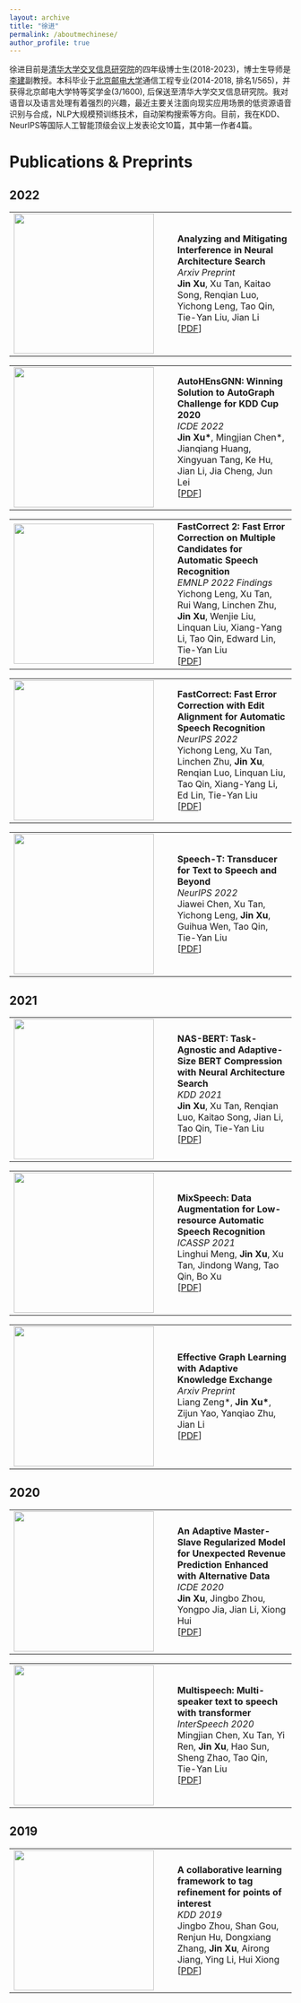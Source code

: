 ```yaml
---
layout: archive
title: "徐进"
permalink: /aboutmechinese/
author_profile: true
---
```


徐进目前是<a href="https://iiis.tsinghua.edu.cn">清华大学交叉信息研究院</a>的四年级博士生(2018-2023)，博士生导师是<a href="http://people.iiis.tsinghua.edu.cn/~jianli">李建</a>副教授。本科毕业于<a href="https://www.bupt.edu.cn">北京邮电大学</a>通信工程专业(2014-2018, 排名1/565)，并获得北京邮电大学特等奖学金(3/1600), 后保送至清华大学交叉信息研究院。我对语音以及语言处理有着强烈的兴趣，最近主要关注面向现实应用场景的低资源语音识别与合成，NLP大规模预训练技术，自动架构搜索等方向。目前，我在KDD、NeurIPS等国际人工智能顶级会议上发表论文10篇，其中第一作者4篇。

Publications & Preprints
======

2022
-----

<style>
td, th {
   border: none!important;
}
</style>

<table style="border: none!important;">
	  <tbody><tr><td style="width:230px; height:110px" valign="middle" align="middle">
	    <img src="http://transirius.github.io/images/pub/kat.png" width="250">
	  </td>
	  <td style="width:10px">
	  </td>
	  <td valign="middle">
	    <div>
	    	<b>
        	Analyzing and Mitigating Interference in Neural Architecture Search
        </b>
        <br>
		<i>
        	Arxiv Preprint
        </i>
        <br>
	    	<b>Jin Xu</b>, Xu Tan, Kaitao Song, Renqian Luo, Yichong Leng, Tao Qin, Tie-Yan Liu, Jian Li
        <br>
		[<a href="https://arxiv.org/abs/2108.12821">PDF</a>]
		</div>
	</td></tr></tbody>
</table>


<table style="border: none!important;">
	  <tbody><tr><td style="width:230px; height:110px" valign="middle" align="middle">
	    <img src="http://transirius.github.io/images/pub/kat.png" width="250">
	  </td>
	  <td style="width:10px">
	  </td>
	  <td valign="middle">
	    <div>
	    	<b>
        	AutoHEnsGNN: Winning Solution to AutoGraph Challenge for KDD Cup 2020
        </b>
        <br>
		<i>
        	ICDE 2022
        </i>
        <br>
	    	<b>Jin Xu*</b>, Mingjian Chen*, Jianqiang Huang, Xingyuan Tang, Ke Hu, Jian Li, Jia Cheng, Jun Lei
        <br>
		[<a href="https://arxiv.org/abs/2111.12952">PDF</a>]
		</div>
	</td></tr></tbody>
</table>


<table style="border: none!important;">
	  <tbody><tr><td style="width:230px; height:110px" valign="middle" align="middle">
	    <img src="http://transirius.github.io/images/pub/kat.png" width="250">
	  </td>
	  <td style="width:10px">
	  </td>
	  <td valign="middle">
	    <div>
	    	<b>
        	FastCorrect 2: Fast Error Correction on Multiple Candidates for Automatic Speech Recognition
        </b>
        <br>
		<i>
        	EMNLP 2022 Findings
        </i>
        <br>
	    	Yichong Leng, Xu Tan, Rui Wang, Linchen Zhu, <b>Jin Xu</b>, Wenjie Liu, Linquan Liu, Xiang-Yang Li, Tao Qin, Edward Lin, Tie-Yan Liu
        <br>
		[<a href="https://aclanthology.org/2021.findings-emnlp.367/">PDF</a>]
		</div>
	</td></tr></tbody>
</table>

<table style="border: none!important;">
	  <tbody><tr><td style="width:230px; height:110px" valign="middle" align="middle">
	    <img src="http://transirius.github.io/images/pub/kat.png" width="250">
	  </td>
	  <td style="width:10px">
	  </td>
	  <td valign="middle">
	    <div>
	    	<b>
        	FastCorrect: Fast Error Correction with Edit Alignment for Automatic Speech Recognition
        </b>
        <br>
		<i>
        	NeurIPS 2022
        </i>
        <br>
	    	Yichong Leng, Xu Tan, Linchen Zhu, <b>Jin Xu</b>, Renqian Luo, Linquan Liu, Tao Qin, Xiang-Yang Li, Ed Lin, Tie-Yan Liu
        <br>
		[<a href="https://proceedings.neurips.cc/paper/2021/file/b597460c506e8e35fb0cc1c1905dd3bc-Paper.pdf">PDF</a>]
		</div>
	</td></tr></tbody>
</table>


<table style="border: none!important;">
	  <tbody><tr><td style="width:230px; height:110px" valign="middle" align="middle">
	    <img src="http://transirius.github.io/images/pub/kat.png" width="250">
	  </td>
	  <td style="width:10px">
	  </td>
	  <td valign="middle">
	    <div>
	    	<b>
        	Speech-T: Transducer for Text to Speech and Beyond
        </b>
        <br>
		<i>
        	NeurIPS 2022
        </i>
        <br>
	    	Jiawei Chen, Xu Tan, Yichong Leng, <b>Jin Xu</b>, Guihua Wen, Tao Qin, Tie-Yan Liu
        <br>
		[<a href="https://proceedings.neurips.cc/paper/2021/hash/344ef5151be171062f42f03e69663ecf-Abstract.html">PDF</a>]
		</div>
	</td></tr></tbody>
</table>


2021
-----


<table style="border: none!important;">
	  <tbody><tr><td style="width:230px; height:110px" valign="middle" align="middle">
	    <img src="http://transirius.github.io/images/pub/kat.png" width="250">
	  </td>
	  <td style="width:10px">
	  </td>
	  <td valign="middle">
	    <div>
	    	<b>
        	NAS-BERT: Task-Agnostic and Adaptive-Size BERT Compression with Neural Architecture Search
        </b>
        <br>
		<i>
        	KDD 2021
        </i>
        <br>
	    	<b>Jin Xu</b>, Xu Tan, Renqian Luo, Kaitao Song, Jian Li, Tao Qin, Tie-Yan Liu
        <br>
		[<a href="https://dl.acm.org/doi/10.1145/3447548.3467262">PDF</a>]
		</div>
	</td></tr></tbody>
</table>

<table style="border: none!important;">
	  <tbody><tr><td style="width:230px; height:110px" valign="middle" align="middle">
	    <img src="http://transirius.github.io/images/pub/kat.png" width="250">
	  </td>
	  <td style="width:10px">
	  </td>
	  <td valign="middle">
	    <div>
	    	<b>
        	MixSpeech: Data Augmentation for Low-resource Automatic Speech Recognition
        </b>
        <br>
		<i>
        	ICASSP 2021
        </i>
        <br>
	    	Linghui Meng, <b>Jin Xu</b>, Xu Tan, Jindong Wang, Tao Qin, Bo Xu
        <br>
		[<a href="https://arxiv.org/abs/2102.12664">PDF</a>]
		</div>
	</td></tr></tbody>
</table>

<table style="border: none!important;">
	  <tbody><tr><td style="width:230px; height:110px" valign="middle" align="middle">
	    <img src="http://transirius.github.io/images/pub/symbiosis.png" width="250">
	  </td>
	  <td style="width:10px">
	  </td>
	  <td valign="middle">
	    <div>
		<b>
			Effective Graph Learning with Adaptive Knowledge Exchange
        </b>
        <br>
		<i>
        	Arxiv Preprint
        </i>
        <br>
	    	Liang Zeng*, <b>Jin Xu*</b>, Zijun Yao, Yanqiao Zhu, Jian Li
        <br>
		[<a href="https://arxiv.org/abs/2106.05455">PDF</a>]
		</div>
	</td></tr></tbody>
</table>

2020
-----
<table style="border: none!important;">
	  <tbody><tr><td style="width:230px; height:110px" valign="middle" align="middle">
	    <img src="http://transirius.github.io/images/pub/kat.png" width="250">
	  </td>
	  <td style="width:10px">
	  </td>
	  <td valign="middle">
	    <div>
	    	<b>
        	An Adaptive Master-Slave Regularized Model for Unexpected Revenue Prediction Enhanced with Alternative Data
        </b>
        <br>
		<i>
        	ICDE 2020
        </i>
        <br>
	    	<b>Jin Xu</b>, Jingbo Zhou, Yongpo Jia, Jian Li, Xiong Hui
        <br>
		[<a href="https://ieeexplore.ieee.org/abstract/document/9101395">PDF</a>]
		</div>
	</td></tr></tbody>
</table>


<table style="border: none!important;">
	  <tbody><tr><td style="width:230px; height:110px" valign="middle" align="middle">
	    <img src="http://Jxu-Thu.github.io/images/pub/multispeech.jpg" width="250">
	  </td>
	  <td style="width:10px">
	  </td>
	  <td valign="middle">
	    <div>
	    	<b>
        	Multispeech: Multi-speaker text to speech with transformer
        </b>
        <br>
		<i>
        	InterSpeech 2020
        </i>
        <br>
	    	Mingjian Chen, Xu Tan, Yi Ren, <b>Jin Xu</b>, Hao Sun, Sheng Zhao, Tao Qin, Tie-Yan Liu
        <br>
		[<a href="https://indico2.conference4me.psnc.pl/event/35/contributions/3867/attachments/794/832/Thu-1-11-11.pdf">PDF</a>]
		</div>
	</td></tr></tbody>
</table>

2019
-----

<table style="border: none!important;">
	  <tbody><tr><td style="width:230px; height:110px" valign="middle" align="middle">
	    <img src="http://transirius.github.io/images/pub/kat.png" width="250">
	  </td>
	  <td style="width:10px">
	  </td>
	  <td valign="middle">
	    <div>
	    	<b>
        	A collaborative learning framework to tag refinement for points of interest
        </b>
        <br>
		<i>
        	KDD 2019
        </i>
        <br>
	    	Jingbo Zhou, Shan Gou, Renjun Hu, Dongxiang Zhang, <b>Jin Xu</b>, Airong Jiang, Ying Li, Hui Xiong
        <br>
		[<a href="https://dl.acm.org/doi/abs/10.1145/3292500.3330698">PDF</a>]
		</div>
	</td></tr></tbody>
</table>

